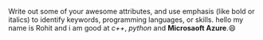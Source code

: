 Write out some of your awesome attributes, and use emphasis (like bold or italics) to identify keywords, programming languages, or skills.
hello my name is Rohit and i am good at *c++*, *python* and **Microsaoft Azure**.:smile:
